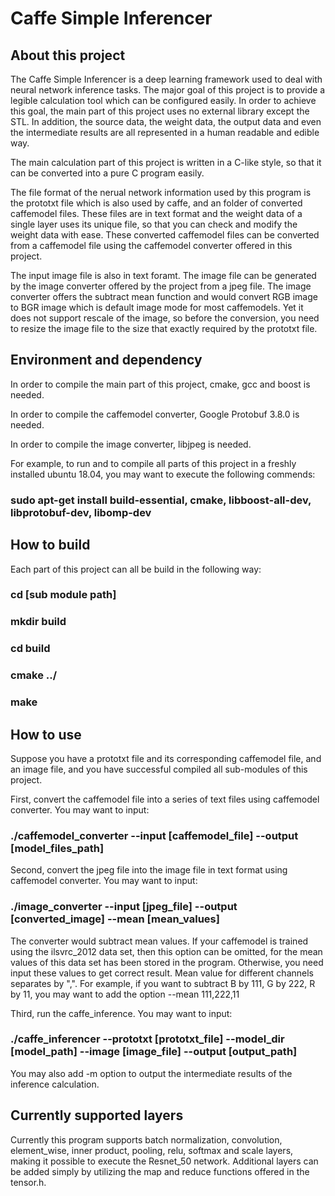# Caffe Simple Inferencer

## About this project

The Caffe Simple Inferencer is a deep learning framework used to deal with neural network
inference tasks. The major goal of this project is to provide a legible calculation tool
which can be configured easily. In order to achieve this goal, the main part of this
project uses no external library except the STL. In addition, the source data, the weight
data, the output data and even the intermediate results are all represented in a human
readable and edible way.

The main calculation part of this project is written in a C-like style, so that it can be
converted into a pure C program easily.

The file format of the nerual network information used by this program is the prototxt file
which is also used by caffe, and an folder of converted caffemodel files. These files are
in text format and the weight data of a single layer uses its unique file, so that you can
check and modify the weight data with ease. These converted caffemodel files can be converted
from a caffemodel file using the caffemodel converter offered in this project.

The input image file is also in text foramt. The image file can be generated by the image
converter offered by the project from a jpeg file. The image converter offers the subtract mean
function and would convert RGB image to BGR image which is default image mode for most caffemodels.
Yet it does not support rescale of the image, so before the conversion, you need to resize the
image file to the size that exactly required by the prototxt file.

## Environment and dependency

In order to compile the main part of this project, cmake, gcc and boost is needed.

In order to compile the caffemodel converter, Google Protobuf 3.8.0 is needed.

In order to compile the image converter, libjpeg is needed.

For example, to run and to compile all parts of this project in a freshly installed ubuntu 18.04,
you may want to execute the following commends:

### sudo apt-get install build-essential, cmake, libboost-all-dev, libprotobuf-dev, libomp-dev


## How to build

Each part of this project can all be build in the following way:

### cd [sub module path]
### mkdir build
### cd build
### cmake ../
### make


## How to use
Suppose you have a prototxt file and its corresponding caffemodel file, and an image file, and you
have successful compiled all sub-modules of this project.

First, convert the caffemodel file into a series of text files using caffemodel converter. You may
want to input:

### ./caffemodel_converter \--input [caffemodel_file] \--output [model_files_path]

Second, convert the jpeg file into the image file in text format using caffemodel converter. You
may want to input:

### ./image_converter \--input [jpeg_file] \--output [converted_image] \--mean [mean_values]

The converter would subtract mean values. If your caffemodel is trained using the ilsvrc_2012 data
set, then this option can be omitted, for the mean values of this data set has been stored in the 
program. Otherwise, you need input these values to get correct result. Mean value for different 
channels separates by ",". For example, if you want to subtract B by 111, G by 222, R by 11, you may
want to add the option \--mean 111,222,11

Third, run the caffe_inference. You may want to input:

### ./caffe_inferencer \--prototxt [prototxt_file] \--model_dir [model_path] \--image [image_file] \--output [output_path]

You may also add -m option to output the intermediate results of the inference calculation.

## Currently supported layers
Currently this program supports batch normalization, convolution, element_wise, inner product, pooling,
relu, softmax and scale layers, making it possible to execute the Resnet_50 network. Additional layers
can be added simply by utilizing the map and reduce functions offered in the tensor.h.




